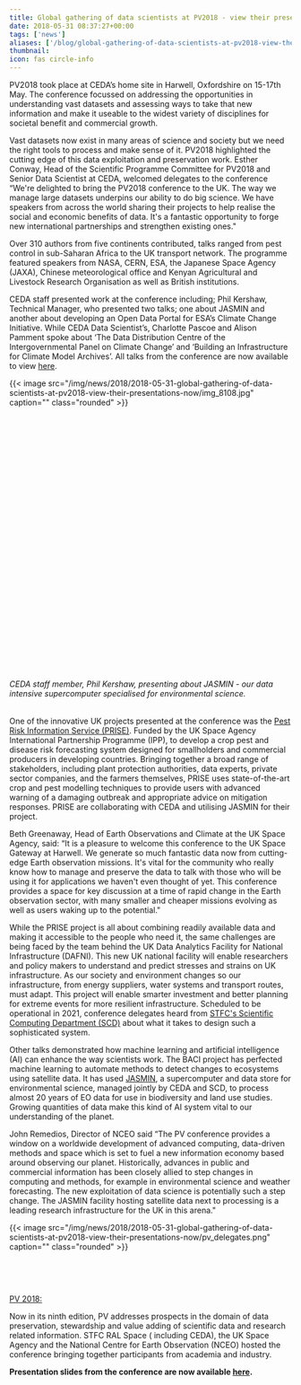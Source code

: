 ```yaml
---
title: Global gathering of data scientists at PV2018 - view their presentations now!
date: 2018-05-31 08:37:27+00:00
tags: ['news']
aliases: ['/blog/global-gathering-of-data-scientists-at-pv2018-view-their-presentations-now']
thumbnail: 
icon: fas circle-info
---
```

PV2018 took place at CEDA’s home site in Harwell, Oxfordshire on 15-17th May. The conference​ focussed on addressing the opportunities in understanding vast datasets and assessing ways to take that new information and make it useable to the widest variety of disciplines for societal benefit and commercial growth.


Vast datasets now exist in many areas of science and society but we need the right tools to process and make sense of it. PV2018 highlighted the cutting edge of this data exploitation and preservation work. Esther Conway, Head of the Scientific Programme Committee for PV2018 and Senior Data Scientist at CEDA, welcomed delegates to the conference “We're delighted to bring the PV2018 conference to the UK. The way we manage large datasets underpins our ability to do big science. We have speakers from across the world sharing their projects to help realise the social and economic benefits of data. It's a fantastic opportunity to forge new international partnerships and strengthen existing ones."


Over 310 authors from five continents contributed, talks ranged from pest control in sub-Saharan Africa to the UK transport network. The programme featured speakers from NASA, CERN, ESA, the Japanese Space Agency (JAXA), Chinese meteorological office and Kenyan Agricultural and Livestock Research Organisation as well as British institutions.


CEDA staff presented work at the conference including; Phil Kershaw, Technical Manager, who presented two talks; one about JASMIN and another about developing an Open Data Portal for ESA’s Climate Change Initiative. While CEDA Data Scientist’s, Charlotte Pascoe and Alison Pamment spoke about ‘The Data Distribution Centre of the Intergovernmental Panel on Climate Change’ and ‘Building an Infrastructure for Climate Model Archives’. All talks from the conference are now available to view [here](https://drive.google.com/drive/folders/16jckVPEikUKfS-lhZR5Xb2qWv-WEw6k_?usp=sharing).


{{< image src="/img/news/2018/2018-05-31-global-gathering-of-data-scientists-at-pv2018-view-their-presentations-now/img_8108.jpg"  caption="" class="rounded" >}}


 


 


 


 


 


 


 


 


 


 


 


 


 


 


 


###### CEDA staff member, Phil Kershaw, presenting about JASMIN - our data intensive supercomputer specialised for environmental science.


One of the innovative UK projects presented at the conference was the [Pest Risk Information Service (PRISE)](https://www.cabi.org/projects/project/62774). Funded by the UK Space Agency International Partnership Programme (IPP), to develop a crop pest and disease risk forecasting system designed for smallholders and commercial producers in developing countries. Bringing together a broad range of stakeholders, including plant protection authorities, data experts, private sector companies, and the farmers themselves, PRISE uses state-of-the-art crop and pest modelling techniques to provide users with advanced warning of a damaging outbreak and appropriate advice on mitigation responses. PRISE are collaborating with CEDA and utilising JASMIN for their project.


Beth Greenaway, Head of Earth Observations and Climate at the UK Space Agency, said: “It is a pleasure to welcome this conference to the UK Space Gateway at Harwell. We generate so much fantastic data now from cutting-edge Earth observation missions. It's vital for the community who really know how to manage and preserve the data to talk with those who will be using it for applications we haven't even thought of yet. This conference provides a space for key discussion at a time of rapid change in the Earth observation sector, with many smaller and cheaper missions evolving as well as users waking up to the potential."


While the PRISE project is all about combining readily available data and making it accessible to the people who need it, the same challenges are being faced by the team behind the UK Data Analytics Facility for National Infrastructure (DAFNI). This new UK national facility will enable researchers and policy makers to understand and predict stresses and strains on UK infrastructure. As our society and environment changes so our infrastructure, from energy suppliers, water systems and transport routes, must adapt. This project will enable smarter investment and better planning for extreme events for more resilient infrastructure. Scheduled to be operational in 2021, conference delegates heard from [STFC's Scientific Computing Department (SCD)](https://www.scd.stfc.ac.uk/Pages/home.aspx) about what it takes to design such a sophisticated system.


Other talks demonstrated how machine learning and artificial intelligence (AI) can enhance the way scientists work. The BACI project has perfected machine learning to automate methods to detect changes to ecosystems using satellite data. It has used [JASMIN](http://jasmin.ac.uk/), a supercomputer and data store for environmental science, managed jointly by CEDA and SCD, to process almost 20 years of EO data for use in biodiversity and land use studies. Growing quantities of data make this kind of AI system vital to our understanding of the planet.


John Remedios, Director of NCEO said “The PV conference provides a window on a worldwide development of advanced computing, data-driven methods and space which is set to fuel a new information economy based around observing our planet. Historically, advances in public and commercial information has been closely allied to step changes in computing and methods, for example in environmental science and weather forecasting. The new exploitation of data science is potentially such a step change. The JASMIN facility hosting satellite data next to processing is a leading research infrastructure for the UK in this arena."


{{< image src="/img/news/2018/2018-05-31-global-gathering-of-data-scientists-at-pv2018-view-their-presentations-now/pv_delegates.png"  caption="" class="rounded" >}}


 


 


[PV 2018:](http://www.ceda.ac.uk/contact/pv2018/)


Now in its ninth edition, PV addresses prospects in the domain of data preservation, stewardship and value adding of scientific data and research related information.​​ STFC RAL Space ( including CEDA), the UK Space Agency and the National Centre for Earth Observation (NCEO) hosted the conference bringing together participants from academia and industry.


**Presentation slides from the conference are now available [here](https://drive.google.com/drive/folders/16jckVPEikUKfS-lhZR5Xb2qWv-WEw6k_?usp=sharing).**


 

